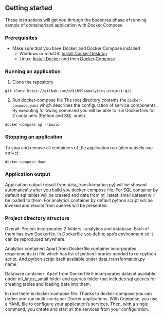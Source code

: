 <!--lint disable awesome-toc-->
## Getting started

These instructions will get you through the bootstrap phase of running
sample of containerized application with Docker Compose.

### Prerequisites

- Make sure that you have Docker and Docker Compose installed
  - Windows or macOS:
    [Install Docker Desktop](https://www.docker.com/get-started)
  - Linux: [Install Docker](https://www.docker.com/get-started) and then
    [Docker Compose](https://github.com/docker/compose)

### Running an application

1. Clone the repository
```console
git clone https://github.com/edith59/analytics-project.git
```

2. Run docker-compose file
The root directory contains the `docker-compose.yaml` which
describes the configuration of service components. By executing following command
you will be able to run Dockerfiles for 2 containers (Python and SQL ones).

```console
docker-compose up --build
```

### Stopping an application
To stop and remove all containers of the application run (alternatively use ctrl+c):

```console
docker-compose down
```

### Application output
Application output (result from data_transformation.py) will be showed automatically after you 
build you docker-compose file. 
For SQL container by default sql tables will be created and data from ml_latest_small
dataset will be loaded to them.
For analytics container by default python script will 
be invoked and results from queries will be presented. 


### Project directory structure
Overall:
Project incorporates 2 folders : analytics and database. Each of them has own Dockerfile.
In Dockerfile you define app’s environment so it can be reproduced anywhere.

Analytics container:
Apart from Dockerfile container incorporates requirements.txt file which has list of python libraries
needed to run python script. And python script itself available under data_transformation.py 
name.

Database container:
Apart from Dockerfile it incorporates dataset available under ml_latest_small folder
and queries folder that includes sql queries for creating tables and loading data into
them.

In root there is docker-compose file.
Thanks to docker-compose you can define and run multi-container Docker applications. 
With Compose, you use a YAML file to configure your application’s services. 
Then, with a single command, you create and start all the services from your configuration.